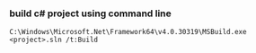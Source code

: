 ### build c# project using command line
```
C:\Windows\Microsoft.Net\Framework64\v4.0.30319\MSBuild.exe <project>.sln /t:Build
```

